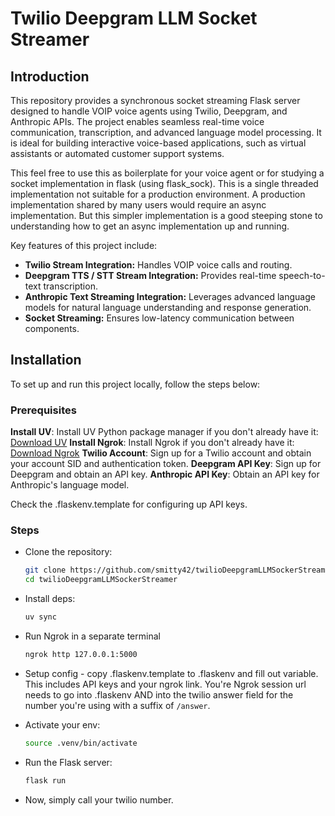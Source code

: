 # Twilio Deepgram LLM Socket Streamer

## Introduction

This repository provides a synchronous socket streaming Flask server designed to handle VOIP voice agents using Twilio, Deepgram, and Anthropic APIs. The project enables seamless real-time voice communication, transcription, and advanced language model processing. It is ideal for building interactive voice-based applications, such as virtual assistants or automated customer support systems.

This feel free to use this as boilerplate for your voice agent or for studying a socket implementation in flask (using flask_sock). This is a single threaded implementation not suitable for a production environment. A production implementation shared by many users would require an async implementation. But this simpler implementation is a good steeping stone to understanding how to get an async implementation up and running.  

Key features of this project include:
- **Twilio Stream Integration:** Handles VOIP voice calls and routing.
- **Deepgram TTS / STT Stream Integration:** Provides real-time speech-to-text transcription.
- **Anthropic Text Streaming Integration:** Leverages advanced language models for natural language understanding and response generation.
- **Socket Streaming:** Ensures low-latency communication between components.

## Installation

To set up and run this project locally, follow the steps below:

### Prerequisites
**Install UV**: Install UV Python package manager if you don't already have it: [Download UV](https://docs.astral.sh/uv/getting-started/installation/)
**Install Ngrok**: Install Ngrok if you don't already have it: [Download Ngrok](https://ngrok.com/downloads)
**Twilio Account**: Sign up for a Twilio account and obtain your account SID and authentication token.
**Deepgram API Key**: Sign up for Deepgram and obtain an API key.
**Anthropic API Key**: Obtain an API key for Anthropic's language model.

Check the .flaskenv.template for configuring up API keys.

### Steps
* Clone the repository:
   ```bash
   git clone https://github.com/smitty42/twilioDeepgramLLMSockerStreamer.git
   cd twilioDeepgramLLMSockerStreamer
   ```

* Install deps:
   ```bash
   uv sync
   ```

* Run Ngrok in a separate terminal
    ```bash
    ngrok http 127.0.0.1:5000
    ```

* Setup config - copy .flaskenv.template to .flaskenv and fill out variable. This includes API keys and your ngrok link. You're Ngrok session url needs to go into .flaskenv AND into the twilio answer field for the number you're using with a suffix of `/answer`.

* Activate your env:
   ```bash
   source .venv/bin/activate

* Run the Flask server:
   ```bash
   flask run
   ```

* Now, simply call your twilio number. 
